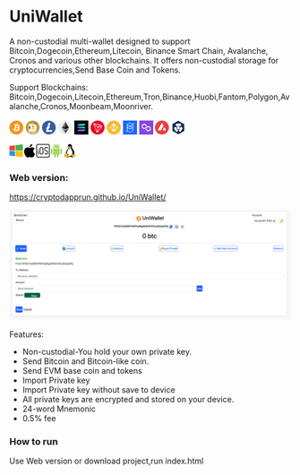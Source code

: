 # UniWallet
 A non-custodial multi-wallet designed to support Bitcoin,Dogecoin,Ethereum,Litecoin, Binance Smart Chain, Avalanche, Cronos and various other blockchains. It offers non-custodial storage for cryptocurrencies,Send Base Coin and Tokens.

Support Blockchains:<br>
Bitcoin,Dogecoin,Litecoin,Ethereum,Tron,Binance,Huobi,Fantom,Polygon,Avalanche,Cronos,Moonbeam,Moonriver.<br><br>
<img src="img/BTC.png" width="25" height="25" > 
<img src="img/DOGE.png" width="25" height="25" > 
<img src="img/LTC.png" width="25" height="25" > 
<img src="img/1.png" width="25" height="25" alt="eth"> 
<img src="img/SOL.png" width="25" height="25" alt="sol"> 
<img src="img/TRON.png" width="25" height="25" alt="trx"> 
<img src="img/56.png" width="25" height="25" alt="bnb">
<img src="img/250.png" width="25" height="25" alt="ftm">
<img src="img/137.png" width="25" height="25" alt="matic"> 
<img src="img/43114.png" width="25" height="25" alt="matic">
<img src="img/25.png" width="25" height="25" alt="matic">

<img src="img/windows.png?raw=true"><img src="img/macos.png?raw=true"><img src="img/ios.png?raw=true"><img src="img/android.png?raw=true"><img src="img/linux.png?raw=true">
### Web version:
https://cryptodapprun.github.io/UniWallet/

<img src="screen.png" >

Features:
- Non-custodial-You hold your own private key.
- Send Bitcoin and Bitcoin-like coin.
- Send EVM base coin and tokens
- Import Private key
- Import Private key without save to device
- All private keys are encrypted and stored on your device.
- 24-word Mnemonic
- 0.5% fee


### How to run
Use Web version or download project,run index.html
